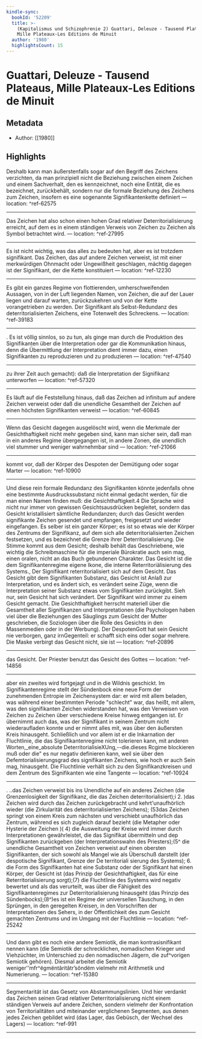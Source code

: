 ```yaml
---
kindle-sync:
  bookId: '52209'
  title: >-
    (Kapitalismus und Schizophrenie 2) Guattari, Deleuze - Tausend Plateaus,
    Mille Plateaux-Les Editions de Minuit
  author: '1980'
  highlightsCount: 15
---
```

# Guattari, Deleuze - Tausend Plateaus, Mille Plateaux-Les Editions de Minuit
## Metadata
* Author: [[1980]]

## Highlights
Deshalb kann man äußerstenfalls sogar auf den Begriff des Zeichens verzichten, da man prinzipiell nicht die Beziehung zwischen einem Zeichen und einem Sachverhalt, den es kennzeichnet, noch eine Entität, die es bezeichnet, zurückbehält, sondern nur die formale Beziehung des Zeichens zum Zeichen, insofern es eine sogenannte Signifikantenkette definiert — location: []() ^ref-62575

---
Das Zeichen hat also schon einen hohen Grad relativer Deterritorialisierung erreicht, auf dem es in einem ständigen Verweis von Zeichen zu Zeichen als Symbol betrachtet wird. — location: []() ^ref-27995

---
Es ist nicht wichtig, was das alles zu bedeuten hat, aber es ist trotzdem signifikant. Das Zeichen, das auf andere Zeichen verweist, ist mit einer merkwürdigen Ohnmacht oder Ungewißheit geschlagen, mächtig dagegen ist der Signifikant, der die Kette konstituiert — location: []() ^ref-12230

---
Es gibt ein ganzes Regime von flottierenden, umherschweifenden Aussagen, von in der Luft liegenden Namen, von Zeichen, die auf der Lauer liegen und darauf warten, zurückzukehren und von der Kette vorangetrieben zu werden. Der Signifikant als Selbst-Redundanz des deterritorialisierten Zeichens, eine Totenwelt des Schreckens. — location: []() ^ref-39183

---
. Es ist völlig sinnlos, so zu tun, als ginge man durch die Produktion des Signifikanten über die Interpretation oder gar die Kommunikation hinaus, denn die Übermittlung der Interpretation dient immer dazu, einen Signifikanten zu reproduzieren und zu produzieren — location: []() ^ref-47540

---
zu ihrer Zeit auch gemacht): daß die Interpretation der Signifikanz unterworfen — location: []() ^ref-57320

---
Es läuft auf die Feststellung hinaus, daß das Zeichen ad infinitum auf andere Zeichen verweist oder daß die unendliche Gesamtheit der Zeichen auf einen höchsten Signifikanten verweist — location: []() ^ref-60845

---
Wenn das Gesicht dagegen ausgelöscht wird, wenn die Merkmale der Gesichthaftigkeit nicht mehr gegeben sind, kann man sicher sein, daß man in ein anderes Regime übergegangen ist, in andere Zonen, die unendlich viel stummer und weniger wahrnehmbar sind — location: []() ^ref-21066

---
kommt vor, daß der Körper des Despoten der Demütigung oder sogar Marter — location: []() ^ref-10900

---
Und diese rein formale Redundanz des Signifikanten könnte jedenfalls ohne eine bestimmte Ausdruckssubstanz nicht einmal gedacht werden, für die man einen Namen finden muß: die Gesichthaftigkeit.4 Die Sprache wird nicht nur immer von gewissen Gesichtsausdrücken begleitet, sondern das Gesicht kristallisiert sämtliche Redundanzen; durch das Gesicht werden signifikante Zeichen gesendet und empfangen, freigesetzt und wieder eingefangen. Es selber ist ein ganzer Körper; es ist so etwas wie der Körper des Zentrums der Signifikanz, auf dem sich alle deterritorialisierten Zeichen festsetzen, und es bezeichnet die Grenze ihrer Deterritorialisierung. Die Stimme kommt aus dem Gesicht; deshalb behält das Geschriebene, wie wichtig die Schreibmaschine für die imperiale Bürokratie auch sein mag, einen oralen, nicht an das Buch gebundenen Charakter. Das Gesicht ist die dem Signifikantenregime eigene Ikone, die interne Reterritoriälisierung des Systems., Der Signifikant reterritorialisiert sich auf dem Gesicht. Das Gesicht gibt dem Signifikanten Substanz, das Gesicht ist Anlaß zur Interpretation, und es ändert sich, es verändert seine Züge, wenn die Interpretation seiner Substanz etwas vom Signifikanten zurückgibt. Sieh nur, sein Gesicht hat sich verändert. Der Signifikant wird immer zu einem Gesicht gemacht. Die Gesichthaftigkeit herrscht materiell über die Gesamtheit aller Signifikanzen und Interpretationen (die Psychologen haben viel über die Beziehungen des Säuglings zum Gesicht der Mutter geschrieben, die Soziologen über die Rolle des Gesichts in den Massenmedien oder in der Werbung). Der DespotenGott hat sein Gesicht nie verborgen, ganz irnGegenteil: er schafft sich eins oder sogar mehrere. Die Maske verbirgt das Gesicht nicht, sie ist — location: []() ^ref-20896

---
das Gesicht. Der Priester benutzt das Gesicht des Gottes — location: []() ^ref-14856

---
aber ein zweites wird fortgejagt und in die Wildnis geschickt. Im Signifikantenregime stellt der Sündenbock eine neue Form der zunehmenden Entropie im Zeichensystem dar: er wird mit allem beladen, was während einer bestimmten Periode "schlecht" war, das heißt, mit allem, was den signifikanten Zeichen widerstanden hat, was den Verweisen von Zeichen zu Zeichen über verschiedene Kreise hinweg entgangen ist. Er übernimmt auch das, was der Signifikant in seinem Zentrum nicht wiederaufladen konnte und er nimmt alles mit, was über den äußersten Kreis hinausgeht. Schließlich und vor allem ist er die Inkarnation der Fluchtlinie, die das Signifikantenregime nicht tolerieren kann, mit anderen Worten,_eine_absolute DeterritorialisieXUng,--die.dieses Rcgime blockieren muß oder die" es nur negativ definieren kann, weil sie über den Defemtorialisierungsgrad des signifikanten Zeichens, wie hoch er auch Sein mag, hinausgeht. Die Fluchtlinie verhält sich zu den Signifikanzkreisen und dem Zentrum des Signifikanten wie eine Tangente — location: []() ^ref-10924

---
. ..das Zeichen verweist bis ins Unendliche auf ein anderes Zeichen (die Grenzenlosigkeit der Signifikanz, die das Zeichen deterritorialisiert);i 2. )das Zeichen wird durch das Zeichen zurückgebracht und kehrt'unaufhörlich wieder (die Zirkularität des deterritorialisierten Zeichens); (53das Zeichen springt von einem Kreis zum nächsten und verschiebt unaufhörlich das Zentrum, während es sich zugleich darauf bezieht (die Metapher oder Hysterie der Zeichen )( 4) die Ausweitung der Kreise wird immer durch Interpretationen gewährleistet, die das Signifikat übermitteln und dep Signifikanten zurückgeben (der Interpretationswahn des Priesters);(5^ die unendliche Gesamtheit von Zeichen verweist auf einen obersten Signifikanten, der sich sowohl als Mangel wie als Überschuß darstellt (der despotische Signifikant, Grenze der De territoriali sierung des Systems); 6. die Form des Signifikanten hat eine Substanz oder der Signifikant hat einen Körper, der Gesicht ist (das Prinzip der Gesichthaftigkeit, das für eine Reterritorialisierung sorgt);(7) die Fluchtlinie des Systems wird negativ bewertet und als das verurteilt, was über die Fähigkeit des Signifikantenregimes zur Deterritorialisierung hinausgeht (das Prinzip des Sündenbocks);(8^)es ist ein Regime der universellen Täuschung, in den Sprüngen, in den geregelten Kreisen, in den Vorschriften der Interpretationen des Sehers, in der Öffentlichkeit des zum Gesicht gemachten Zentrums und im Umgang mit der Fluchtlinie — location: []() ^ref-25242

---
Und dann gibt es noch eine andere Semiotik, die man kontrasisnifikant nennen kann (die Semiotik der schrecklichen, nomadischen Krieger und Viehzüchter, im Unterschied zu den nomadischen Jägern, die zuf^vorigen Semiotik gehören). Diesmal arbeitet die Semiotik weniger'‘mfr^ëgmëntâritâtr’sôndëm vielmehr mit Arithmetik und Numerierung. — location: []() ^ref-15380

---
Segmentarität ist das Gesetz von Abstammungslinien. Und hier verdankt das Zeichen seinen Grad relativer Deterritorialisierung nicht einem ständigen Verweis auf andere Zeichen, sondern vielmehr der Konfrontation von Territorialitäten und miteinander verglichenen Segmenten, aus denen jedes Zeichen gebildet wird (das Lager, das Gebüsch, der Wechsel des Lagers) — location: []() ^ref-991

---
